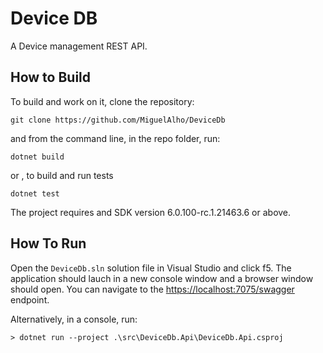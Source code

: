 # Device DB

A Device management REST API.


## How to Build

To build and work on it, clone the repository:

```
git clone https://github.com/MiguelAlho/DeviceDb
```

and from the command line, in the repo folder, run: 

```
dotnet build
```

or , to build and run tests

```
dotnet test
```

The project requires and SDK version 6.0.100-rc.1.21463.6 or above.

## How To Run

Open the `DeviceDb.sln` solution file in Visual Studio and click f5. The application 
should lauch in a new console window and a browser window should open. You can navigate 
to the [https://localhost:7075/swagger](https://localhost:7075/swagger) endpoint. 

Alternatively, in a console, run:

```
> dotnet run --project .\src\DeviceDb.Api\DeviceDb.Api.csproj
```



